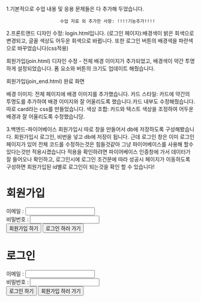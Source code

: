 1.기본적으로 수업 내용 및 응용 문제들은 다 추가해 두었습니다.



                        수업 자료 외 추가한 사항: !!!!기능추가!!!!
2.프론트앤드 디자인 수정:  login.html입니다. (로그인 페이지):배경색이 밝은 회색으로 변경되고, 글꼴 색상도 어두운 회색으로 바뀝니다. 또한 로그인 버튼의 배경색을 파란색으로 바꾸었습니다(css적용)

회원가입(join.html) 디자인 수정 - 전체 배경 이미지가 추가되었고, 배경색이 약간 투명하게 설정되었습니다. 폼 요소와 버튼의 크기도 업데이트 해줬습니다. 

회원가입(join_end.html) 완료 화면

배경 이미지: 전체 페이지에 배경 이미지를 추가했습니다.
카드 스타일: 카드에 약간의 투명도를 추가하여 배경 이미지와 잘 어울리도록 했습니다.카드 내부도 수정해줬습니다. 따로 card라는 css를 만들었습니다.
색상 조합: 카드와 텍스트 색상을 조정하여 어두운 배경과 잘 어울리도록 수정했습니당.

3.백엔드-파이어베이스
회원가입시 따로 창을 만들어서 db에 저장하도록 구성해봤습니다.
회원가입시 로그인, 비번을 넣고 db에 저장이 됩니다. 
근데 로그인 창은 이미 로그인 페이지가 있어 전체 코드를 수정하는것은 힘들것같아 그냥 파이어베이스를 사용해 할수있다는것만 적용시켰습니다
적용을 확인하려면 파이어베이스 인증창에 가서 데이터가 잘 들어오나 확인하고, 로그인시에 로그인 조건문에 따라 성공시 페이지가 이동하도록 구성하면 회원가입된 id별로 로그인이 되는것을 확인 할 수 있습니다!



<!-- 여기부터 추가 회원가입 및 로그인 파이어베이스를 통한것! -->
<form>
  <h1>회원가입</h1>
  <div> 이메일 : <input type="email" id="signUpEmail" /> </div>
  <div> 비밀번호 : <input type="password" id="signUpPassword" /> </div>
  <button type="submit" id="signUpButton">회원가입 하기</button>
  <button type="button" onclick="location.href='login/login.html'">로그인 하러 가기</button>
</form>

<!-- 로그인 폼 -->
<form>
  <h1>로그인</h1>
  <div> 이메일 : <input type="email" id="signInEmail" /> </div>
  <div> 비밀번호 : <input type="password" id="signInPassword" /> </div>
  <button type="submit" id="signInButton">로그인 하기</button>
  <button type="button" onclick="location.href='signup.html'">회원가입 하러 가기</button>
</form>

<script type="module">
  // 필요한 SDK를 가져오기
  import { initializeApp } from "https://www.gstatic.com/firebasejs/10.12.2/firebase-app.js";
  import { getAnalytics } from "https://www.gstatic.com/firebasejs/10.12.2/firebase-analytics.js";
  // 인증 기능을 위한 함수 가져오기
  import { getAuth, createUserWithEmailAndPassword, signInWithEmailAndPassword } from "https://www.gstatic.com/firebasejs/9.9.0/firebase-auth.js";

  // Firebase 설정
  const firebaseConfig = {
      apiKey: "AIzaSyADI-KEsslp3FWB-5m0VzDQHTy998eK75s",
      authDomain: "easylogin-91b95.firebaseapp.com",
      projectId: "easylogin-91b95",
      storageBucket: "easylogin-91b95.appspot.com",
      messagingSenderId: "635975303584",
      appId: "1:635975303584:web:f5f87295ac10d4c469e4c5",
      measurementId: "G-5BKHNFK1PF"
  };

  // Firebase 초기화
  const app = initializeApp(firebaseConfig);
  const analytics = getAnalytics(app);
  const auth = getAuth(); // Firebase 인증 초기화

  // 회원가입 버튼에 이벤트 리스너 추가
  document.getElementById('signUpButton').addEventListener('click', (event) => {
      event.preventDefault(); // 기본 폼 제출 동작 방지
      const signUpEmail = document.getElementById('signUpEmail').value; // 이메일 입력값 가져오기
      const signUpPassword = document.getElementById('signUpPassword').value; // 비밀번호 입력값 가져오기

      // 이메일과 비밀번호로 새로운 사용자 생성
      createUserWithEmailAndPassword(auth, signUpEmail, signUpPassword)
          .then((userCredential) => {
              console.log(userCredential); // 성공 시 사용자 자격 증명 콘솔에 출력
              const user = userCredential.user; // 사용자 객체 가져오기
              // 회원가입 성공 후 추가 작업을 여기에 추가할 수 있습니다.
          })
          .catch((error) => {
              console.log('error'); // 오류 메시지 콘솔에 출력
              const errorCode = error.code;
              const errorMessage = error.message;
              // 오류 처리 작업을 여기에 추가할 수 있습니다.
          });
  });

  // 로그인 버튼에 이벤트 리스너 추가
  document.getElementById('signInButton').addEventListener('click', (event) => {
      event.preventDefault(); // 기본 폼 제출 동작 방지
      const signInEmail = document.getElementById('signInEmail').value; // 이메일 입력값 가져오기
      const signInPassword = document.getElementById('signInPassword').value; // 비밀번호 입력값 가져오기

      // 이메일과 비밀번호로 사용자 로그인
      signInWithEmailAndPassword(auth, signInEmail, signInPassword)
          .then((userCredential) => {
              console.log(userCredential); // 성공 시 사용자 자격 증명 콘솔에 출력
              const user = userCredential.user; // 사용자 객체 가져오기
              // 로그인 성공 후 추가 작업을 여기에 추가할 수 있습니다.
          })
          .catch((error) => {
              console.log('로그인 실패'); // 로그인 실패 시 메시지 콘솔에 출력
              const errorCode = error.code;
              const errorMessage = error.message;
              // 오류 처리 작업을 여기에 추가할 수 있습니다.
          });
  });
</script>
